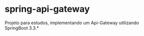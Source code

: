 # spring-api-gateway
Projeto para estudos, implementando um Api-Gateway utilizando SpringBoot 3.3.*
